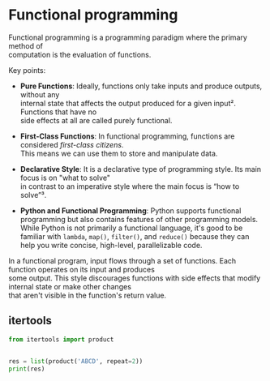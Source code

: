 # Functional programming


Functional programming is a programming paradigm where the primary method of  
computation is the evaluation of functions. 

Key points:

- **Pure Functions**: Ideally, functions only take inputs and produce outputs, without any  
  internal state that affects the output produced for a given input². Functions that have no  
  side effects at all are called purely functional.  

- **First-Class Functions**: In functional programming, functions are considered *first-class citizens*.  
  This means we can use them to store and manipulate data.  

- **Declarative Style**: It is a declarative type of programming style. Its main focus is on "what to solve"  
  in contrast to an imperative style where the main focus is “how to solve”³.

- **Python and Functional Programming**: Python supports functional programming but also contains features
  of other programming models. While Python is not primarily a functional language, it's good to be familiar
  with `lambda`, `map()`, `filter()`, and `reduce()` because they can help you write concise,
  high-level, parallelizable code.

In a functional program, input flows through a set of functions. Each function operates on its input and produces  
some output. This style discourages functions with side effects that modify internal state or make other changes   
that aren't visible in the function's return value.


## itertools 

```python
from itertools import product


res = list(product('ABCD', repeat=2))
print(res)
```
